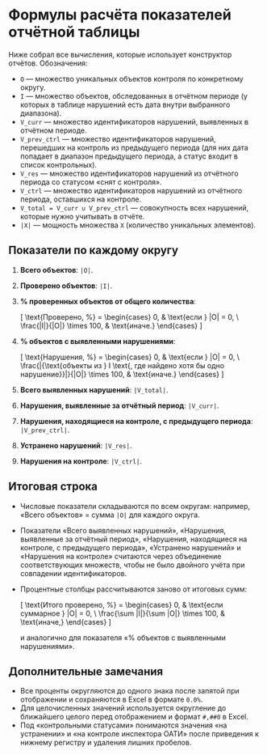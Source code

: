 # Формулы расчёта показателей отчётной таблицы

Ниже собрал все вычисления, которые использует конструктор отчётов. Обозначения:

- `O` — множество уникальных объектов контроля по конкретному округу.
- `I` — множество объектов, обследованных в отчётном периоде (у которых в таблице нарушений есть дата внутри выбранного диапазона).
- `V_curr` — множество идентификаторов нарушений, выявленных в отчётном периоде.
- `V_prev_ctrl` — множество идентификаторов нарушений, перешедших на контроль из предыдущего периода (для них дата попадает в диапазон предыдущего периода, а статус входит в список контрольных).
- `V_res` — множество идентификаторов нарушений из отчётного периода со статусом «снят с контроля».
- `V_ctrl` — множество идентификаторов нарушений из отчётного периода, оставшихся на контроле.
- `V_total = V_curr ∪ V_prev_ctrl` — совокупность всех нарушений, которые нужно учитывать в отчёте.
- `|X|` — мощность множества `X` (количество уникальных элементов).

## Показатели по каждому округу

1. **Всего объектов**: `|O|`.
2. **Проверено объектов**: `|I|`.
3. **% проверенных объектов от общего количества**: 
   
   \[
   \text{Проверено, %} =
   \begin{cases}
     0, & \text{если } |O| = 0, \\
     \frac{|I|}{|O|} \times 100, & \text{иначе.}
   \end{cases}
   \]

4. **% объектов с выявленными нарушениями**:
   
   \[
   \text{Нарушения, %} =
   \begin{cases}
     0, & \text{если } |O| = 0, \\
     \frac{|\{\text{объекты из } I \text{, где найдено хотя бы одно нарушение}\}|}{|O|} \times 100, & \text{иначе.}
   \end{cases}
   \]

5. **Всего выявленных нарушений**: `|V_total|`.
6. **Нарушения, выявленные за отчётный период**: `|V_curr|`.
7. **Нарушения, находящиеся на контроле, с предыдущего периода**: `|V_prev_ctrl|`.
8. **Устранено нарушений**: `|V_res|`.
9. **Нарушения на контроле**: `|V_ctrl|`.

## Итоговая строка

- Числовые показатели складываются по всем округам: например, «Всего объектов» = сумма `|O|` для каждого округа.
- Показатели «Всего выявленных нарушений», «Нарушения, выявленные за отчётный период», «Нарушения, находящиеся на контроле, с предыдущего периода», «Устранено нарушений» и «Нарушения на контроле» считаются через объединение соответствующих множеств, чтобы не было двойного учёта при совпадении идентификаторов.
- Процентные столбцы рассчитываются заново от итоговых сумм:
  
  \[
  \text{Итого проверено, %} =
  \begin{cases}
    0, & \text{если суммарное } |O| = 0, \\
    \frac{\sum |I|}{\sum |O|} \times 100, & \text{иначе,}
  \end{cases}
  \]
  
  и аналогично для показателя «% объектов с выявленными нарушениями».

## Дополнительные замечания

- Все проценты округляются до одного знака после запятой при отображении и сохраняются в Excel в формате `0.0%`.
- Для целочисленных значений используется округление до ближайшего целого перед отображением и формат `#,##0` в Excel.
- Под «контрольными статусами» понимаются значения «на устранении» и «на контроле инспектора ОАТИ» после приведения к нижнему регистру и удаления лишних пробелов.
